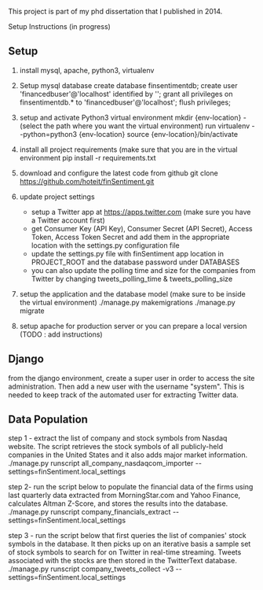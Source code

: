 This project is part of my phd dissertation that I published in 2014.

Setup Instructions (in progress)

Setup
-----

1) install mysql, apache, python3, virtualenv

2) Setup mysql database
    create database finsentimentdb;
    create user 'financedbuser'@'localhost' identified by '<password>';
    grant all privileges on finsentimentdb.* to 'financedbuser'@'localhost';
    flush privileges;
   
3) setup and activate Python3 virtual environment
    mkdir {env-location} - (select the path where you want the virtual environment)
    run virtualenv --python=python3 {env-location}
    source {env-location}/bin/activate
    
4) install all project requirements (make sure that you are in the virtual environment
    pip install -r requirements.txt
	
5) download and configure the latest code from github 
    git clone https://github.com/hoteit/finSentiment.git
    
6) update project settings
    - setup a Twitter app at https://apps.twitter.com (make sure you have a Twitter account first)
    - get Consumer Key (API Key), Consumer Secret (API Secret), Access Token, 	Access Token Secret
    and add them in the appropriate location with the settings.py configuration file
    - update the settings.py file with finSentiment app location in PROJECT_ROOT 
    and the database password under DATABASES
    - you can also update the polling time and size for the companies from Twitter by changing
    tweets_polling_time & tweets_polling_size
       
7) setup the application and the database model (make sure to be inside the virtual environment) 
    ./manage.py makemigrations
	./manage.py migrate

8) setup apache for production server or you can prepare a local version (TODO : add instructions)


Django
------

from the django environment, create a super user in order to access the site administration.
Then add a new user with the username "system". This is needed to keep track of the automated 
user for extracting Twitter data.
	
Data Population
---------------
step 1 - extract the list of company and stock symbols from Nasdaq website. The script retrieves the stock symbols of all publicly-held companies in the United States 
and it also adds  major market information.
    ./manage.py runscript all_company_nasdaqcom_importer --settings=finSentiment.local_settings

step 2- run the script below to populate the financial data of the firms using last quarterly 
data extracted from MorningStar.com and Yahoo Finance, calculates Altman Z-Score,
and stores the results into the database.
    ./manage.py runscript company_financials_extract --settings=finSentiment.local_settings
    
step 3 - run the script below that first queries the list of companies' stock symbols in the database.
It then picks up on an iterative basis a sample set of stock symbols to search for on Twitter in real-time streaming. 
Tweets associated with the stocks are then stored in the TwitterText database. 
   ./manage.py runscript company_tweets_collect -v3 --settings=finSentiment.local_settings
 



